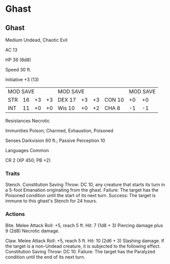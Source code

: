 # Ghast

## Ghast

Medium Undead, Chaotic Evil

AC 13

HP 36 (8d8)

Speed 30 ft.

Initiative +3 (13)

<table><tr><td colspan="4">MOD SAVE</td><td colspan="4">MOD SAVE</td><td colspan="3">MOD SAVE</td></tr><tr><td>STR</td><td>16</td><td>+3</td><td>+3</td><td>DEX 17</td><td>+3</td><td>+3</td><td>CON 10</td><td>+0</td><td>+0</td><td></td></tr><tr><td>INT</td><td>11</td><td>+0</td><td>+0</td><td>Wis 10</td><td>+0</td><td>+2</td><td>CHA 8</td><td>-1</td><td>-1</td><td></td></tr></table>

Resistances Necrotic

Immunities Poison; Charmed, Exhaustion, Poisoned

Senses Darkvision 60 ft.; Passive Perception 10

Languages Common

CR 2 (XP 450; PB +2)

### Traits

Stench. Constitution Saving Throw: DC 10, any creature that starts its turn in a 5-foot Emanation originating from the ghast. Failure: The target has the Poisoned condition until the start of its next turn. Success: The target is immune to this ghast's Stench for 24 hours.

### Actions

Bite. Melee Attack Roll: +5, reach 5 ft. Hit: 7 (1d8 + 3) Piercing damage plus 9 (2d8) Necrotic damage.

Claw. Melee Attack Roll: +5, reach 5 ft. Hit: 10 (2d6 + 3) Slashing damage. If the target is a non-Undead creature, it is subjected to the following effect. Constitution Saving Throw: DC 10. Failure: The target has the Paralyzed condition until the end of its next turn.
